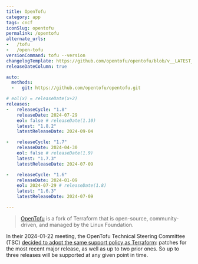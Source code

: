 ```yaml
---
title: OpenTofu
category: app
tags: cncf
iconSlug: opentofu
permalink: /opentofu
alternate_urls:
-   /tofu
-   /open-tofu
versionCommand: tofu --version
changelogTemplate: https://github.com/opentofu/opentofu/blob/v__LATEST__/CHANGELOG.md
releaseDateColumn: true

auto:
  methods:
  -   git: https://github.com/opentofu/opentofu.git

# eol(x) = releaseDate(x+2)
releases:
-   releaseCycle: "1.8"
    releaseDate: 2024-07-29
    eol: false # releaseDate(1.10)
    latest: "1.8.2"
    latestReleaseDate: 2024-09-04

-   releaseCycle: "1.7"
    releaseDate: 2024-04-30
    eol: false # releaseDate(1.9)
    latest: "1.7.3"
    latestReleaseDate: 2024-07-09

-   releaseCycle: "1.6"
    releaseDate: 2024-01-09
    eol: 2024-07-29 # releaseDate(1.8)
    latest: "1.6.3"
    latestReleaseDate: 2024-07-09

---
```


> [OpenTofu](https://opentofu.org/) is a fork of Terraform that is open-source, community-driven, and managed by the Linux Foundation.

In their 2024-01-22 meeting, the OpenTofu Technical Steering Committee (TSC) [decided to adopt
the same support policy as Terraform](https://github.com/opentofu/opentofu/blob/main/TSC_SUMMARY.md#2024-01-22-async):
patches for the most recent major release, as well as up to two prior ones. So up to three releases
will be supported at any given point in time.
